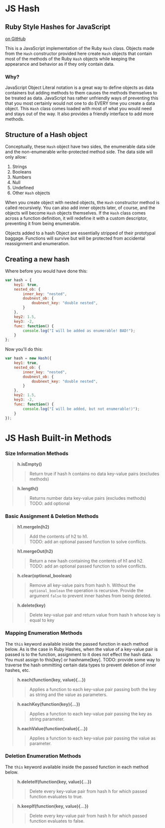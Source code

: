 # JS Hash

## Ruby Style Hashes for JavaScript

[on GitHub](http://github.com/Jeff-Russ/ruby-hash-for-js)  
	
This is a JavaScript implementation of the Ruby `Hash` class. Objects made from the `Hash` constructor provided here create `Hash` objects that contain most of the methods of the Ruby `Hash` objects while keeping the appearance and behavior as if they only contain data.  

### Why?  

JavaScript Object Literal notation is a great way to define objects as data containers but adding methods to them causes the methods themselves to be treated as data. JavaScript has rather unfriendly ways of preventing this that you most certainly would not one to do EVERY time you create a data object. This `Hash` class comes loaded with most of what you would need and stays out of the way. It also provides a friendly interface to add more methods.  

## Structure of a Hash object

Conceptually, these `Hash` object have two sides, the enumerable data side and the non-enumerable write-protected method side. The data side will only allow:  
 
1. Strings
2. Booleans
3. Numbers
4. Null
5. Undefined
6. Other `Hash` objects

When you create object with nested objects, the `Hash` constructor method is called recursively. You can also add inner objects later, of course, and the objects will become `Hash` objects themselves. If the `Hash` class comes across a function definition, it will redefine it with a custom descriptor, preventing it from being enumerable.  

Objects added to a hash Object are essentially stripped of their prototypal  baggage. Functions will survive but will be protected from accidental reassignment and enumeration.  

## Creating a new hash

Where before you would have done this:  

```javascript
var hash = {
	key1: true,
	nested_ob: {
		inner_key: "nested",
		doubnest_ob: {
			doubnext_key: "double nested",
		}
	},
	key2: 1.5,
	key3: -2,
	func: function() {
		console.log("I will be added as enumerable! BAD!");
	}
};
```

Now you'll do this:

```javascript
var hash = new Hash({
	key1: true,
	nested_ob: {
		inner_key: "nested",
		doubnest_ob: {
			doubnext_key: "double nested",
		}
	},
	key2: 1.5,
	key3: -2,
	func: function() {
		console.log("I will be added, but not enumerable!)");
	}
});
```


# JS Hash Built-in Methods

### Size Information Methods
  
> __h.isEmpty()__  
>> Return true if hash h contains no data key-value pairs (excludes methods)  
  
> __h.length()__  
>> Returns number data key-value pairs (excludes methods)  
>> TODO: add optional  
  
### Basic Assignment & Deletion Methods
    
> __h1.mergeIn(h2)__ 
>> Add the contents of h2 to h1.  
>> TODO: add an optional passed function to solve conflicts.

> __h1.mergeOut(h2)__
>> Return a new hash containing the contents of h1 and h2.  
>> TODO: add an optional passed function to solve conflicts.

> __h.clear(optional_boolean)__  
>> Remove all key-value pairs from hash h.
>> Without the `optional_boolean` the operation is recursive. Provide the argument `false` to prevent inner hashes from being deleted.  
  
> __h.delete(key)__  
>> Delete key-value pair and return value from hash h whose key is equal to key

  
### Mapping Enumeration Methods
  
The `this` keyword available inside the passed function in each method below. As is the case in Ruby Hashes, when the value of a 
key-value pair is passed is to the function, assignment to it does not effect the hash data. You must assign to this[key] or hashname[key]. TODO: provide some way to traverse the hash ommitting certain data types to prevent deletion of inner hashes, etc.  
  
> __h.each(function(key, value){...})__  
>> Applies a function to each key-value pair passing both the key as string and the value as parameters.   
  
> __h.eachKey(function(key){...})__  
>> Applies a function to each key-value pair passing the key as string parameter. 
>> 
> __h.eachValue(function(value){...})__  
>> Applies a function to each key-value pair passing the value as parameter.  

### Deletion Enumeration Methods
  
The `this` keyword available inside the passed function in each method below.  
  
> __h.deleteIf(function(key, value){...})__  
>> Delete every key-value pair from hash h for which passed function evaluates to true.   
  
> __h.keepIf(function(key, value){...})__  
>> Delete every key-value pair from hash h for which passed function evaluates to false. 





